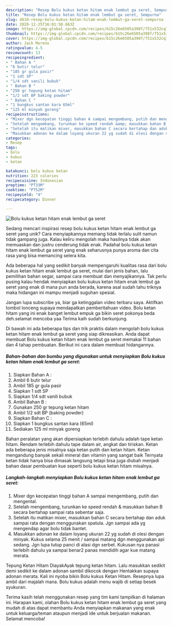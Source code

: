 ```yaml
---
description: "Resep Bolu kukus ketan hitam enak lembut ga seret, Sempurna"
title: "Resep Bolu kukus ketan hitam enak lembut ga seret, Sempurna"
slug: 4610-resep-bolu-kukus-ketan-hitam-enak-lembut-ga-seret-sempurna
date: 2020-12-25T16:01:50.663Z
image: https://img-global.cpcdn.com/recipes/b15c26e6505a398f/751x532cq70/bolu-kukus-ketan-hitam-enak-lembut-ga-seret-foto-resep-utama.jpg
thumbnail: https://img-global.cpcdn.com/recipes/b15c26e6505a398f/751x532cq70/bolu-kukus-ketan-hitam-enak-lembut-ga-seret-foto-resep-utama.jpg
cover: https://img-global.cpcdn.com/recipes/b15c26e6505a398f/751x532cq70/bolu-kukus-ketan-hitam-enak-lembut-ga-seret-foto-resep-utama.jpg
author: Jack Moreno
ratingvalue: 4.5
reviewcount: 13
recipeingredient:
- " Bahan A "
- "6 butir telur"
- "185 gr gula pasir"
- "1 sdt SP"
- "1/4 sdt vanili bubuk"
- " Bahan B "
- "250 gr tepung ketan hitam"
- "1/2 sdt BP baking powder"
- " Bahan C "
- "1 bungkus santan kara 65ml"
- "125 ml minyak goreng"
recipeinstructions:
- "Mixer dgn kecepatan tinggi bahan A sampai mengembang, putih dan mengental."
- "Setelah mengembang, turunkan ke speed rendah &amp; masukkan bahan B secara bertahap sampai rata sebentar saja."
- "Setelah itu matikan mixer, masukkan bahan C secara bertahap dan aduk sampai rata dengan menggunakan spatula. Jgn sampai ada yg mengendap agar bolu tidak bantet."
- "Masukkan adonan ke dalam loyang ukuran 22 yg sudah di olesi dengan minyak. Kukus selama 25 menit / sampai matang dgn menggunakan api sedang. Jgn lupa tutup panci di alasi dgn serbet. Kukusan nya panasi terlebih dahulu ya sampai benar2 panas mendidih agar kue matang merata."
categories:
- Resep
tags:
- bolu
- kukus
- ketan

katakunci: bolu kukus ketan 
nutrition: 223 calories
recipecuisine: Indonesian
preptime: "PT33M"
cooktime: "PT52M"
recipeyield: "4"
recipecategory: Dinner

---
```



![Bolu kukus ketan hitam enak lembut ga seret](https://img-global.cpcdn.com/recipes/b15c26e6505a398f/751x532cq70/bolu-kukus-ketan-hitam-enak-lembut-ga-seret-foto-resep-utama.jpg)

Sedang mencari inspirasi resep bolu kukus ketan hitam enak lembut ga seret yang unik? Cara menyiapkannya memang tidak terlalu sulit namun tidak gampang juga. Kalau keliru mengolah maka hasilnya tidak akan memuaskan dan justru cenderung tidak enak. Padahal bolu kukus ketan hitam enak lembut ga seret yang enak seharusnya punya aroma dan cita rasa yang bisa memancing selera kita.

Ada beberapa hal yang sedikit banyak mempengaruhi kualitas rasa dari bolu kukus ketan hitam enak lembut ga seret, mulai dari jenis bahan, lalu pemilihan bahan segar, sampai cara membuat dan menyajikannya. Tak perlu pusing kalau hendak menyiapkan bolu kukus ketan hitam enak lembut ga seret yang enak di mana pun anda berada, karena asal sudah tahu triknya maka hidangan ini mampu menjadi suguhan spesial.

Jangan lupa subscribe ya, biar ga ketinggalan video terbaru saya. Aktifkan tombol lonceng supaya mendapatkan pemberitahuan video. Bolu ketan hitam yang ini enak banget lembut empuk ga bikin seret pokonya beda deh.selamat mencoba yaa Terima kaih sudah berkunjung.


Di bawah ini ada beberapa tips dan trik praktis dalam mengolah bolu kukus ketan hitam enak lembut ga seret yang siap dikreasikan. Anda dapat membuat Bolu kukus ketan hitam enak lembut ga seret memakai 11 bahan dan 4 tahap pembuatan. Berikut ini cara dalam membuat hidangannya.

<!--inarticleads1-->

##### Bahan-bahan dan bumbu yang digunakan untuk menyiapkan Bolu kukus ketan hitam enak lembut ga seret:

1. Siapkan  Bahan A :
1. Ambil 6 butir telur
1. Ambil 185 gr gula pasir
1. Siapkan 1 sdt SP
1. Siapkan 1/4 sdt vanili bubuk
1. Ambil  Bahan B :
1. Gunakan 250 gr tepung ketan hitam
1. Ambil 1/2 sdt BP (baking powder)
1. Siapkan  Bahan C :
1. Siapkan 1 bungkus santan kara (65ml)
1. Sediakan 125 ml minyak goreng


Bahan peralatan yang akan dipersiapkan terlebih dahulu adalah tape ketan hitam. Rendam terlebih dahulu tape dalam air, angkat dan tiriskan. Ketan ada beberapa jenis misalnya saja ketan putih dan ketan hitam. Ketan mengandung banyak sekali mineral dan vitamin yang sangat baik Ternyata ketan tidak hanya bisa dimasak langsung tetapi bisa juga diubah menjadi bahan dasar pembuatan kue seperti bolu kukus ketan hitam misalnya. 

<!--inarticleads2-->

##### Langkah-langkah menyiapkan Bolu kukus ketan hitam enak lembut ga seret:

1. Mixer dgn kecepatan tinggi bahan A sampai mengembang, putih dan mengental.
1. Setelah mengembang, turunkan ke speed rendah &amp; masukkan bahan B secara bertahap sampai rata sebentar saja.
1. Setelah itu matikan mixer, masukkan bahan C secara bertahap dan aduk sampai rata dengan menggunakan spatula. Jgn sampai ada yg mengendap agar bolu tidak bantet.
1. Masukkan adonan ke dalam loyang ukuran 22 yg sudah di olesi dengan minyak. Kukus selama 25 menit / sampai matang dgn menggunakan api sedang. Jgn lupa tutup panci di alasi dgn serbet. Kukusan nya panasi terlebih dahulu ya sampai benar2 panas mendidih agar kue matang merata.


Tepung Ketan Hitam DiayakAyak tepung ketan hitam. Lalu masukkan sedikit demi sedikit ke dalam adonan sambil dikocok dengan Hentakkan supaya adonan merata. Kali ini nyoba bikin Bolu kukus Ketan Hitam. Resepnya lupa ambil dari majalah mana. Bolu kukus adalah menu wajib di setiap besek syukuran. 

Terima kasih telah menggunakan resep yang tim kami tampilkan di halaman ini. Harapan kami, olahan Bolu kukus ketan hitam enak lembut ga seret yang mudah di atas dapat membantu Anda menyiapkan makanan yang enak untuk keluarga/teman ataupun menjadi ide untuk berjualan makanan. Selamat mencoba!
